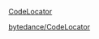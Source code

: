 



[CodeLocator](https://github.com/bytedance/CodeLocator)

[bytedance/CodeLocator](https://github.com/bytedance/CodeLocator)





